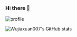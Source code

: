 ### Hi there 👋
![profile](https://komarev.com/ghpvc/?username=Wujiaxuan007&color=ff69b4)

![Wujiaxuan007's GitHub stats](https://github-readme-stats-git-masterrstaa-rickstaa.vercel.app/api?username=Wujiaxuan007&show_icons=true&theme=cobalt)

<!--
**Wujiaxuan007/Wujiaxuan007** is a ✨ _special_ ✨ repository because its `README.md` (this file) appears on your GitHub profile.

Here are some ideas to get you started:

- 🔭 I’m currently working on ...
- 🌱 I’m currently learning ...
- 👯 I’m looking to collaborate on ...
- 🤔 I’m looking for help with ...
- 💬 Ask me about ...
- 📫 How to reach me: ...
- 😄 Pronouns: ...
- ⚡ Fun fact: ...
-->

[wjx:zhihu]: https://www.zhihu.com/people/mai-hua-de-ren-28/posts
[wjx:wechatOfficial]: https://mp.weixin.qq.com/s/XptY0trXwbw6cNdxz4ry2g
[wjx:wechat]: https://i.328888.xyz/2022/12/22/AdYAF.md.jpeg
